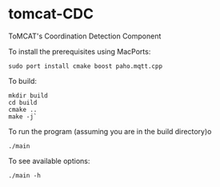 # tomcat-CDC

ToMCAT's Coordination Detection Component

To install the prerequisites using MacPorts:

```
sudo port install cmake boost paho.mqtt.cpp
```
To build:

```
mkdir build
cd build
cmake ..
make -j`
```

To run the program (assuming you are in the build directory)o

```
./main
```

To see available options:

```
./main -h
```
